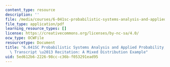 ```yaml
---
content_type: resource
description: ''
file: /media/courses/6-041sc-probabilistic-systems-analysis-and-applied-probability-fall-2013/5ed612b6222698ccc36bf053291ead95_MIT6_041SCF13_Mixed_Distribution_Example_300k.pdf
file_type: application/pdf
learning_resource_types: []
license: https://creativecommons.org/licenses/by-nc-sa/4.0/
ocw_type: OCWFile
resourcetype: Document
title: "6.041SC Probabilistic Systems Analysis and Applied Probability, Fall 2013\
  \ Transcript \u2013 Recitation: A Mixed Distribution Example"
uid: 5ed612b6-2226-98cc-c36b-f053291ead95
---
```

